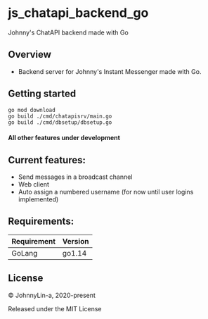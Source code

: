 # js_chatapi_backend_go

Johnny's ChatAPI backend made with Go

## Overview

* Backend server for Johnny's Instant Messenger made with Go.

## Getting started
```
go mod download
go build ./cmd/chatapisrv/main.go
go build ./cmd/dbsetup/dbsetup.go
```


#### All other features under development


## Current features:

* Send messages in a broadcast channel
* Web client
* Auto assign a numbered username (for now until user logins implemented)

## Requirements:

| Requirement   | Version       |
| ------------- | ------------- |
| GoLang        | go1.14        |


## License

© JohnnyLin-a, 2020-present

Released under the MIT License